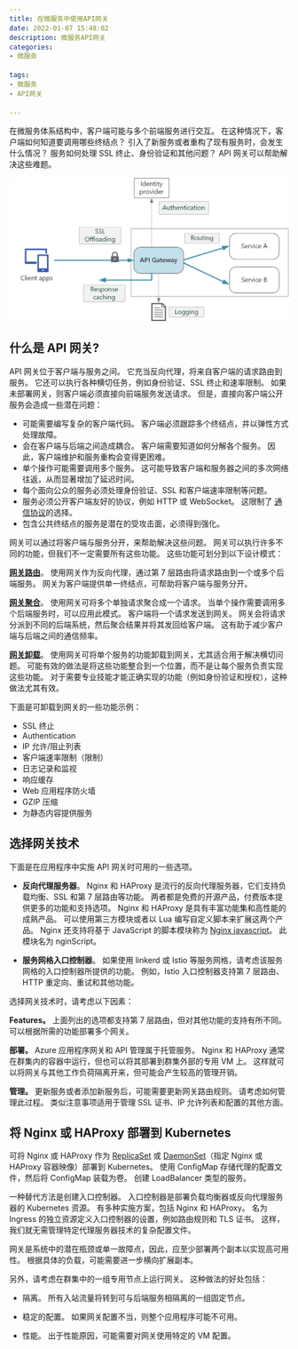```yaml
---
title: 在微服务中使用API网关
date: 2022-01-07 15:48:02
description: 微服务API网关
categories:
- 微服务

tags:
- 微服务
- API网关

---
```


在微服务体系结构中，客户端可能与多个前端服务进行交互。 在这种情况下，客户端如何知道要调用哪些终结点？ 引入了新服务或者重构了现有服务时，会发生什么情况？ 服务如何处理 SSL 终止、身份验证和其他问题？ API 网关可以帮助解决这些难题。

![API 网关示意图](./Using-API-gateways-in-microservices/gateway.png)

## 什么是 API 网关?

API 网关位于客户端与服务之间。 它充当反向代理，将来自客户端的请求路由到服务。 它还可以执行各种横切任务，例如身份验证、SSL 终止和速率限制。 如果未部署网关，则客户端必须直接向前端服务发送请求。 但是，直接向客户端公开服务会造成一些潜在问题：

* 可能需要编写复杂的客户端代码。 客户端必须跟踪多个终结点，并以弹性方式处理故障。
* 会在客户端与后端之间造成耦合。 客户端需要知道如何分解各个服务。 因此，客户端维护和服务重构会变得更困难。
* 单个操作可能需要调用多个服务。 这可能导致客户端和服务器之间的多次网络往返，从而显著增加了延迟时间。
* 每个面向公众的服务必须处理身份验证、SSL 和客户端速率限制等问题。
* 服务必须公开客户端友好的协议，例如 HTTP 或 WebSocket。 这限制了 [通信协议](https://docs.microsoft.com/zh-cn/azure/architecture/microservices/design/interservice-communication)的选择。
* 包含公共终结点的服务是潜在的受攻击面，必须得到强化。

网关可以通过将客户端与服务分开，来帮助解决这些问题。 网关可以执行许多不同的功能，但我们不一定需要所有这些功能。 这些功能可划分到以下设计模式：

**[网关路由](https://docs.microsoft.com/zh-cn/azure/architecture/patterns/gateway-routing)**。 使用网关作为反向代理，通过第 7 层路由将请求路由到一个或多个后端服务。 网关为客户端提供单一终结点，可帮助将客户端与服务分开。

**[网关聚合](https://docs.microsoft.com/zh-cn/azure/architecture/patterns/gateway-aggregation)**。 使用网关可将多个单独请求聚合成一个请求。 当单个操作需要调用多个后端服务时，可以应用此模式。 客户端将一个请求发送到网关。 网关会将请求分派到不同的后端系统，然后聚合结果并将其发回给客户端。 这有助于减少客户端与后端之间的通信频率。

**[网关卸载](https://docs.microsoft.com/zh-cn/azure/architecture/patterns/gateway-offloading)**。 使用网关可将单个服务的功能卸载到网关，尤其适合用于解决横切问题。 可能有效的做法是将这些功能整合到一个位置，而不是让每个服务负责实现这些功能。 对于需要专业技能才能正确实现的功能（例如身份验证和授权），这种做法尤其有效。

下面是可卸载到网关的一些功能示例：

* SSL 终止
* Authentication
* IP 允许/阻止列表
* 客户端速率限制（限制）
* 日志记录和监视
* 响应缓存
* Web 应用程序防火墙
* GZIP 压缩
* 为静态内容提供服务

## 选择网关技术

下面是在应用程序中实施 API 网关时可用的一些选项。

* **反向代理服务器**。 Nginx 和 HAProxy 是流行的反向代理服务器，它们支持负载均衡、SSL 和第 7 层路由等功能。 两者都是免费的开源产品，付费版本提供更多的功能和支持选项。 Nginx 和 HAProxy 是具有丰富功能集和高性能的成熟产品。 可以使用第三方模块或者以 Lua 编写自定义脚本来扩展这两个产品。 Nginx 还支持将基于 JavaScript 的脚本模块称为 [Nginx javascript](https://www.nginx.com/blog/introduction-nginscript/)。 此模块名为 nginScript。

* **服务网格入口控制器**。 如果使用 linkerd 或 Istio 等服务网格，请考虑该服务网格的入口控制器所提供的功能。 例如，Istio 入口控制器支持第 7 层路由、HTTP 重定向、重试和其他功能。

选择网关技术时，请考虑以下因素：

**Features。** 上面列出的选项都支持第 7 层路由，但对其他功能的支持有所不同。 可以根据所需的功能部署多个网关。

**部署。** Azure 应用程序网关和 API 管理属于托管服务。 Nginx 和 HAProxy 通常在群集内的容器中运行，但也可以将其部署到群集外部的专用 VM 上。 这样就可以将网关与其他工作负荷隔离开来，但可能会产生较高的管理开销。

**管理。** 更新服务或者添加新服务后，可能需要更新网关路由规则。 请考虑如何管理此过程。 类似注意事项适用于管理 SSL 证书、IP 允许列表和配置的其他方面。

## 将 Nginx 或 HAProxy 部署到 Kubernetes

可将 Nginx 或 HAProxy 作为 [ReplicaSet](https://kubernetes.io/docs/concepts/workloads/controllers/replicaset/) 或 [DaemonSet](https://kubernetes.io/docs/concepts/workloads/controllers/daemonset/)（指定 Nginx 或 HAProxy 容器映像）部署到 Kubernetes。 使用 ConfigMap 存储代理的配置文件，然后将 ConfigMap 装载为卷。 创建 LoadBalancer 类型的服务。

一种替代方法是创建入口控制器。 入口控制器是部署负载均衡器或反向代理服务器的 Kubernetes 资源。 有多种实施方案，包括 Nginx 和 HAProxy。 名为 Ingress 的独立资源定义入口控制器的设置，例如路由规则和 TLS 证书。 这样，我们就无需管理特定代理服务器技术的复杂配置文件。

网关是系统中的潜在瓶颈或单一故障点，因此，应至少部署两个副本以实现高可用性。 根据具体的负载，可能需要进一步横向扩展副本。

另外，请考虑在群集中的一组专用节点上运行网关。 这种做法的好处包括：

* 隔离。 所有入站流量将转到可与后端服务相隔离的一组固定节点。

* 稳定的配置。 如果网关配置不当，则整个应用程序可能不可用。

* 性能。 出于性能原因，可能需要对网关使用特定的 VM 配置。
